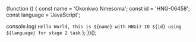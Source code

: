 (function () {
  const name = 'Okonkwo Nmesoma';
  const id = 'HNG-06458';
  const language = 'JavaScript';

  console.log(
    `Hello World, this is ${name} with HNGi7 ID ${id} using ${language} for stage 2 task`
  );
})();
